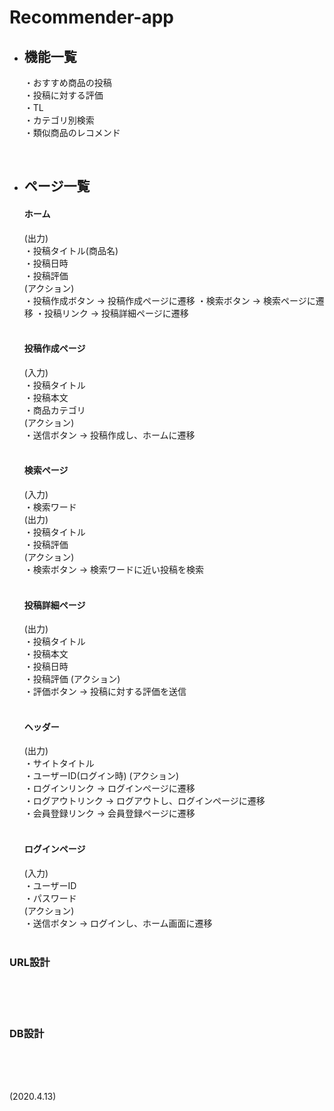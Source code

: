 # Recommender-app

* ## 機能一覧
    ・おすすめ商品の投稿  
    ・投稿に対する評価  
    ・TL  
    ・カテゴリ別検索  
    ・類似商品のレコメンド  
<br>

* ## ページ一覧
    #### ホーム
    (出力)  
    ・投稿タイトル(商品名)  
    ・投稿日時  
    ・投稿評価  
    (アクション)  
    ・投稿作成ボタン -> 投稿作成ページに遷移
    ・検索ボタン -> 検索ページに遷移
    ・投稿リンク -> 投稿詳細ページに遷移  
    <br>
    
    #### 投稿作成ページ
    (入力)  
    ・投稿タイトル  
    ・投稿本文  
    ・商品カテゴリ  
    (アクション)  
    ・送信ボタン -> 投稿作成し、ホームに遷移  
    <br>

    #### 検索ページ
    (入力)  
    ・検索ワード  
    (出力)  
    ・投稿タイトル  
    ・投稿評価  
    (アクション)  
    ・検索ボタン -> 検索ワードに近い投稿を検索  
    <br>

    #### 投稿詳細ページ
    (出力)  
    ・投稿タイトル  
    ・投稿本文  
    ・投稿日時  
    ・投稿評価
    (アクション)  
    ・評価ボタン -> 投稿に対する評価を送信  
    <br>

    #### ヘッダー
    (出力)  
    ・サイトタイトル  
    ・ユーザーID(ログイン時)
    (アクション)  
    ・ログインリンク -> ログインページに遷移  
    ・ログアウトリンク -> ログアウトし、ログインページに遷移  
    ・会員登録リンク -> 会員登録ページに遷移  
    <br>

    #### ログインページ
    (入力)  
    ・ユーザーID  
    ・パスワード  
    (アクション)  
    ・送信ボタン -> ログインし、ホーム画面に遷移  
    <br>

### URL設計
<br>
<br>
<br>

### DB設計
<br>
<br>
<br>

(2020.4.13)